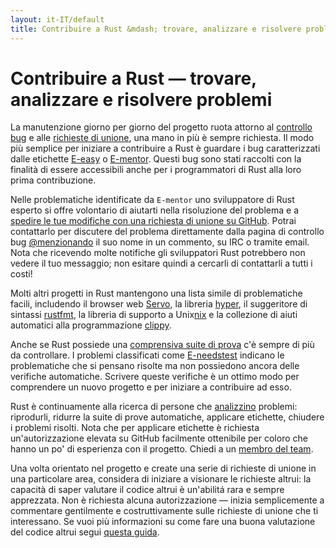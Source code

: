 ```yaml
---
layout: it-IT/default
title: Contribuire a Rust &mdash; trovare, analizzare e risolvere problemi &middot; Linguaggio di programmazione Rust
---
```


# Contribuire a Rust &mdash; trovare, analizzare e risolvere problemi

La manutenzione giorno per giorno del progetto ruota attorno al 
[controllo bug][issue tracker] e alle [richieste di unione][PR],
una mano in più è sempre richiesta.
Il modo più semplice per iniziare a contribuire a Rust è guardare
i bug caratterizzati dalle etichette [E-easy] o [E-mentor].
Questi bug sono stati raccolti con la finalità di essere accessibili
anche per i programmatori di Rust alla loro prima contribuzione.

Nelle problematiche identificate da `E-mentor` uno sviluppatore di Rust
esperto si offre volontario di aiutarti nella risoluzione del problema e
a [spedire le tue modifiche con una richiesta di unione su GitHub][pull].
Potrai contattarlo per discutere del problema direttamente dalla pagina
di controllo bug [@menzionando][@mentioning] il suo nome in un commento,
su IRC o tramite email. Nota che ricevendo molte notifiche gli sviluppatori
Rust potrebbero non vedere il tuo messaggio; non esitare quindi a cercarli
di contattarli a tutti i costi!

Molti altri progetti in Rust mantengono una lista simile di problematiche
facili, includendo il browser web [Servo], la libreria [hyper], il suggeritore
di sintassi [rustfmt], la libreria di supporto a Unix[nix] e la collezione
di aiuti automatici alla programmazione [clippy].

Anche se Rust possiede una [comprensiva suite di prova][test] c'è 
sempre di più da controllare.
I problemi classificati come [E-needstest] indicano le problematiche
che si pensano risolte ma non possiedono ancora delle verifiche automatiche.
Scrivere queste verifiche è un ottimo modo per comprendere un nuovo progetto
e per iniziare a contribuire ad esso.

Rust è continuamente alla ricerca di persone che [analizzino][triage] problemi:
riprodurli, ridurre la suite di prove automatiche, applicare etichette, chiudere
i problemi risolti.
Nota che per applicare etichette è richiesta un'autorizzazione elevata su GitHub
facilmente ottenibile per coloro che hanno un po' di esperienza con il progetto.
Chiedi a un [membro del team][team].

Una volta orientato nel progetto e create una serie di richieste di unione 
in una particolare area, considera di iniziare a visionare le richieste altrui:
la capacità di saper valutare il codice altrui è un'abilitá rara e sempre
apprezzata. Non è richiesta alcuna autorizzazione &mdash; inizia semplicemente
a commentare gentilmente e costruttivamente sulle richieste di unione che ti interessano.
Se vuoi più informazioni su come fare una buona valutazione del codice altrui
segui [questa guida][reviews].

<!--
TODO: weekly triage email?
TODO: @nrc says suggesting everybody review w/o training is bad
-->

[@mentioning]: https://github.com/blog/821
[E-easy]: https://github.com/rust-lang/rust/issues?q=is%3Aopen+is%3Aissue+label%3AE-easy
[E-mentor]: https://github.com/rust-lang/rust/issues?q=is%3Aopen+is%3Aissue+label%3AE-easy+label%3AE-mentor
[E-needstest]: https://github.com/rust-lang/rust/issues?q=is%3Aopen+is%3Aissue+label%3AE-needstest
[PR]: https://github.com/rust-lang/rust/pulls
[Servo]: https://github.com/servo/servo
[clippy]: https://github.com/Manishearth/rust-clippy
[hyper]: https://github.com/hyperium/hyper
[issue tracker]: https://github.com/rust-lang/rust/issues
[nix]: https://github.com/nix-rust/nix/
[pull]: https://github.com/rust-lang/rust/blob/master/CONTRIBUTING.md#pull-requests
[reviews]: http://blog.originate.com/blog/2014/09/29/effective-code-reviews/
[rustfmt]: https://github.com/rust-lang-nursery/rustfmt
[team]: team.html
[test]: https://github.com/rust-lang/rust-wiki-backup/blob/master/Note-testsuite.md
[triage]: https://github.com/rust-lang/rust/blob/master/CONTRIBUTING.md#issue-triage
